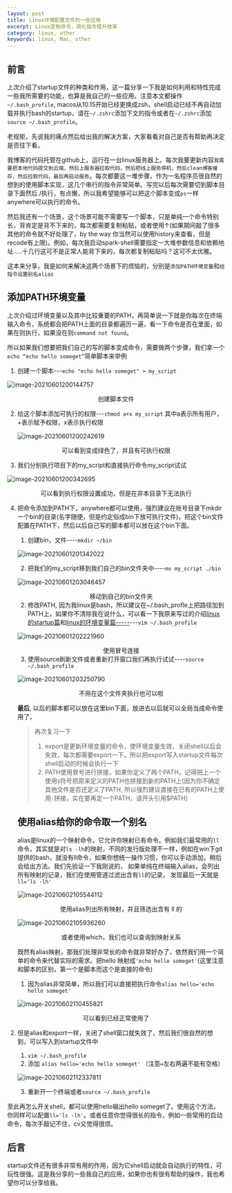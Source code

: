 ```yaml
---
layout: post
title: Linux环境配置文件的一些应用
excerpt: Linux定制命令，简化指令提升效率
category: linux, other
keywords: linux, Mac, other
---
```


## 前言

上次介绍了startup文件的种类和作用，这一篇分享一下我是如何利用和特性完成一些我所需要的功能，也算是我自己的一些应用。注意本文都操作```~/.bash_profile```, macos从10.15开始已经更换成zsh，shell启动已经不再自动加载并执行bash的startup，请在```~/.zshrc```添加下文的指令或者在```~/.zshrc```添加```source ~/.bash_profile```。

老规矩，先说我的痛点然后给出我的解决方案，大家看看对自己是否有帮助再决定是否往下看。

我博客的代码托管在github上，运行在一台linux服务器上。每次我要更新内容```我需要把本地代码提交到云端，然后上服务器拉取代码，然后把线上服务停机，然后clean博客缓存，然后拉取代码，最后再启动服务```。每次都要这一堆步骤，作为一名程序员很自然的想到的使用脚本实现，这几个串行的指令非常简单。写完以后每次需要切到脚本目录下面然后./执行，有点懒，所以我希望能够可以把这个脚本变成```ps```一样anywhere可以执行的命令。

然后我还有一个场景，这个场景可能不需要写一个脚本，只是单纯一个命令特别长，背肯定是背不下来的，每次都需要复制粘贴，或者使用↑(如果期间敲了很多其他的命令就不好处理了，by the way 你当然可以使用history来查看，但是recode有上限)。例如，每次我启动spark-shell需要指定一大堆参数信息和依赖地址.....十几行这可不是正常人能背下来的，每次都复制粘贴吗？这可不太优雅。

这本来分享，我是如何来解决这两个场景下的烦恼的，分别是```添加PATH环境变量```和```给指令设置别名alias```

## 添加PATH环境变量

上次介绍过环境变量以及其中比较重要的PATH，再简单说一下就是你每次在终端输入命令，系统都会把PATH上面的目录都遍历一遍，看一下命令是否在里面，如果在则执行，如果没在则```command not found```。

所以如果我们想要把我们自己的写的脚本变成命令，需要做两个步骤，我们拿一个```echo “echo hello someget”```简单脚本来举例

1. 创建一个脚本---```echo "echo hello someget" > my_script```

![image-20210601200144757](https://mypicgogo.oss-cn-hangzhou.aliyuncs.com/tuchuang20210601200144.png)

<center>创建脚本文件</center>



2. 给这个脚本添加可执行的权限---```chmod a+x my_script``` 其中a表示所有用户，+表示赋予权限，x表示执行权限

   ![image-20210601200242619](https://mypicgogo.oss-cn-hangzhou.aliyuncs.com/tuchuang20210601200242.png)

<center>可以看到变成绿色了，并且有可执行权限</center>

3. 我们分别执行项目下的my_script和直接执行命令my_script试试

![image-20210601200342695](https://mypicgogo.oss-cn-hangzhou.aliyuncs.com/tuchuang20210601200342.png)

<center>可以看到执行权限设置成功，但是在非本目录下无法执行</center>

4. 把命令添加到PATH下，anywhere都可以使用，强烈建议在账号目录下mkdir一个bin的目录(名字随便，但是约定俗成bin下放可执行文件)，把这个bin文件配置在PATH下，然后以后自己写的脚本都可以放在这个bin下面。

   1. 创建bin，文件----```mkdir ~/bin```

   ![image-20210601201342022](https://mypicgogo.oss-cn-hangzhou.aliyuncs.com/tuchuang20210601201342.png)

   2. 把我们的my_script移到我们自己的bin文件夹中----```mv my_script ./bin```

   ![image-20210601203046457](https://mypicgogo.oss-cn-hangzhou.aliyuncs.com/tuchuang20210601203046.png)

   <center>移动到自己的bin文件夹</center>

   2. 修改PATH, 因为我linux是bash，所以建议在~/.bash_profle上把路径加到PATH上，如果你不清除我在说什么，可以看一下我原来写过的介绍[linux的startup篇](https://someget.cn/linux/2021/02/15/linux_evnFile.html)和[linux的环境变量篇-----](https://someget.cn/linux/2021/02/12/linux2_envVar.html)---```vim ~/.bash_profile```

   ![image-20210601202221960](https://mypicgogo.oss-cn-hangzhou.aliyuncs.com/tuchuang20210601202222.png)

   <center>使用冒号连接</center>

   3. 使用source刷新文件或者重新打开窗口我们再执行试试----```source ~/.bash_profile ```

   ![image-20210601203250790](https://mypicgogo.oss-cn-hangzhou.aliyuncs.com/tuchuang20210601203250.png)

   <center>不用在这个文件夹执行也可以啦</center>

   **最后**,  以后的脚本都可以放在这里bin下面，放进去以后就可以全局当成命令使用了。

   > 再次复习一下
   >
   > 1. export是更新环境变量的命令，使环境变量生效，关闭shell以后会失效，每次都需要export一下。所以把export写入startup文件每次shell启动的时候会执行一下
   > 2. PATH使用冒号进行拼接，如果你定义了两个PATH，记得把上一个使用```$```符号把原来定义的PATH也拼接到新的PATH上(因为你不确定其他文件是否还定义了PATH, 所以强烈建议直接在已有的PATH上使用```:```拼接，实在要再定一个PATH，请开头引用$PATH)

   

   ## 使用alias给你的命令取一个别名

   alias是linux的一个映射命令，它允许你映射已有命令。例如我们最常用的```ll```命令，其实就是对```ls -lh```的映射，不同的发行版处理不一样，例如在win下git提供的bash，就没有ll命令，如果你想统一操作习惯，你可以手动添加，稍后会给出方法。我们先验证一下我刚说的， 如果单纯在终端输入alias，会列出所有映射的记录，我们在使用管道过滤出含有```ll```的记录， 发现最后一天就是```ll='ls -lh'```

   ![image-20210602105544112](https://mypicgogo.oss-cn-hangzhou.aliyuncs.com/tuchuang20210602105544.png)

   <center>使用alias列出所有映射，并且筛选出含有 ll 的</center>

   ![image-20210602105936260](https://mypicgogo.oss-cn-hangzhou.aliyuncs.com/tuchuang20210602105936.png)

   <center>或者使用which，我们也可以查询到映射关系</center>

   既然有alias映射，那我们处理非常长的命令就非常好办了，依然我们用一个简单的命令来代替实际的需求。把hello 映射成``` 'echo hello someget' ```(这里注意和脚本的区别，第一个是脚本而这个是直接的命令)

   1. 因为alias非常简单，所以我们可以直接把执行命令```alias hello='echo hello someget'```

   ![image-20210602110455821](https://mypicgogo.oss-cn-hangzhou.aliyuncs.com/tuchuang20210602110455.png)

<center>可以看到已经正常使用了</center>

2. 但是alias和export一样，关闭了shell窗口就失效了，然后我们很自然的想到，可以写入到startup文件中

   1. ```vim ~/.bash_profile  ```
   2. 添加 ```alias hello='echo hello someget'``` （注意```=```左右两遍不能有空格）

   ![image-20210602112337811](https://mypicgogo.oss-cn-hangzhou.aliyuncs.com/tuchuang20210602112337.png)

   3. 重新开一个终端或者```source ~/.bash_profile```

至此再怎么开关shell，都可以使用hello输出hello someget了。使用这个方法，你同样可以配置```ll='ls -lh'```。或者任意你觉得很长的指令，例如一些常用的启动命令，每次手敲记不住，cv又觉得很烦。

## 后言

startup文件还有很多非常有用的作用，因为它shell启动就会自动执行的特性，可玩性很强。这是我分享的一些我自己的应用，如果你也有很有帮助的操作，我也希望你可以分享给我。
